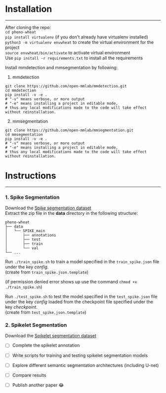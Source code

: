 # Installation

---

After cloning the repo:\
`cd pheno-wheat`\
`pip install virtualenv` (if you don't already have virtualenv installed)\
`python3 -m virtualenv envwheat` to create the virtual environment for the project\
`source envwheat/bin/activate` to activate virtual environment\
Use `pip install -r requirements.txt` to install all the requirements

Install mmdetection and mmsegmentation by following:
1. mmdetection
````
git clone https://github.com/open-mmlab/mmdetection.git
cd mmdetection
pip install -v -e .
# "-v" means verbose, or more output
# "-e" means installing a project in editable mode,
# thus any local modifications made to the code will take effect without reinstallation.
````
2. mmsegmentation
````
git clone https://github.com/open-mmlab/mmsegmentation.git
cd mmsegmentation
pip install -v -e .
# "-v" means verbose, or more output
# "-e" means installing a project in editable mode,
# thus any local modifications made to the code will take effect without reinstallation.
````
# Instructions

---
### 1. Spike Segmentation

Download the [Spike segmentation dataset](https://drive.google.com/file/d/1O5Iauv3vrC3NFLrJDZwnUPTdb72uZxSY/view?usp=share_link) \
Extract the zip file in the **data** directory in the following structure:
```
pheno-wheat
├── data
│   └── SPIKE_main
│       ├── annotations
│       ├── test
│       ├── train
│       └── val
└── ...
```
Run `./train_spike.sh` to train a model specified in the `train_spike.json` file under the key
*config*.\
(create from `train_spike.json.template`)

(if permission denied error shows up use the command `chmod +x ./train_spike.sh`)

Run `./test_spike.sh` to test the model specified in the `test_spike.json` file under the key 
*config* loaded from the checkpoint file specified under the key *checkpoint*. \
(create from `test_spike.json.template`)

### 2. Spikelet Segmentation

Download the [Spikelet segmentation dataset]()

- [ ] Complete the spikelet annotation 
- [ ] Write scripts for training and testing spikelet segmentation models
- [ ] Explore different semantic segmentation architectures (including U-net)
- [ ] Compare results
- [ ] Publish another paper 😂


